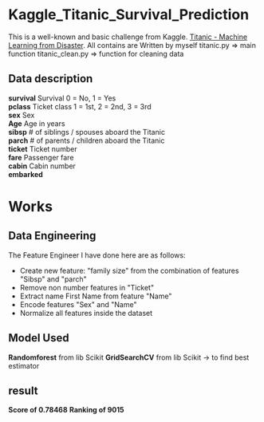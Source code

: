 # Kaggle_Titanic_Survival_Prediction

This is a well-known and basic challenge from Kaggle.
<a href="https://www.kaggle.com/c/titanic">Titanic - Machine Learning from Disaster</a>.
All contains are Written by myself
titanic.py => main function
titanic_clean.py => function for cleaning data


## Data description
<b>survival</b>	Survival	0 = No, 1 = Yes  
<b>pclass</b>	Ticket class	1 = 1st, 2 = 2nd, 3 = 3rd  
<b>sex</b>	Sex	  
<b>Age</b>	Age in years  	
<b>sibsp</b>	# of siblings / spouses aboard the Titanic	  
<b>parch</b>	# of parents / children aboard the Titanic	  
<b>ticket</b>	Ticket number	  
<b>fare</b>	Passenger fare	  
<b>cabin</b>	Cabin number	  
<b>embarked</b>  


# Works
## Data Engineering
The Feature Engineer I have done here are as follows:

- Create new feature: "family size" from the combination of features "Sibsp" and "parch"
- Remove non number features in "Ticket"  
- Extract name First Name from feature "Name"
- Encode features "Sex" and "Name"
- Normalize all features inside the dataset
 


## Model Used

<b>Randomforest</b> from lib Scikit
<b>GridSearchCV</b> from lib Scikit -> to find best estimator

## result

<b>Score of 0.78468</b>
<b>Ranking of 9015</b>


